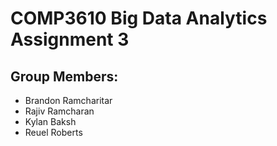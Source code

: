 # COMP3610 Big Data Analytics Assignment 3

## Group Members:
- Brandon Ramcharitar
- Rajiv Ramcharan
- Kylan Baksh
- Reuel Roberts
